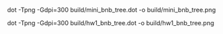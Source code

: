 dot -Tpng -Gdpi=300 build/mini_bnb_tree.dot -o build/mini_bnb_tree.png 

dot -Tpng -Gdpi=300 build/hw1_bnb_tree.dot -o build/hw1_bnb_tree.png 